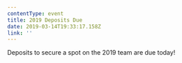 ```yaml
---
contentType: event
title: 2019 Deposits Due
date: 2019-03-14T19:33:17.158Z
link: ''
---
```

Deposits to secure a spot on the 2019 team are due today!
